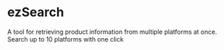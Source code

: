 # ezSearch
A tool for retrieving product information from multiple platforms at once. Search up to 10 platforms with one click
